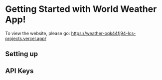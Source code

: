 # Getting Started with World Weather App!
To view the website, please go: https://weather-oqk44fj94-lcs-projects.vercel.app/

## Setting up

## API Keys